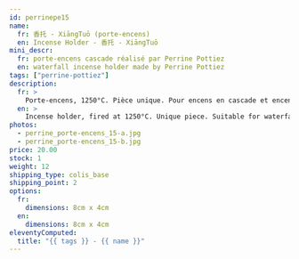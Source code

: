 ```yaml
---
id: perrinepe15
name:
  fr: 香托 - XiāngTuō (porte-encens)
  en: Incense Holder - 香托 - XiāngTuō
mini_descr:
  fr: porte-encens cascade réalisé par Perrine Pottiez
  en: waterfall incense holder made by Perrine Pottiez
tags: ["perrine-pottiez"]
description:
  fr: >
    Porte-encens, 1250°C. Pièce unique. Pour encens en cascade et encens normal.
  en: >
    Incense holder, fired at 1250°C. Unique piece. Suitable for waterfall incense and regular incense.
photos:
  - perrine_porte-encens_15-a.jpg
  - perrine_porte-encens_15-b.jpg
price: 20.00
stock: 1
weight: 12
shipping_type: colis_base
shipping_point: 2
options:
  fr:
    dimensions: 8cm x 4cm
  en:
    dimensions: 8cm x 4cm
eleventyComputed:
  title: "{{ tags }} - {{ name }}"
---
```

